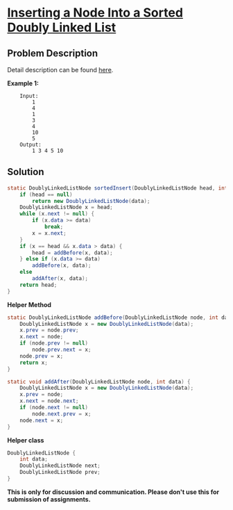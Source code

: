 # [Inserting a Node Into a Sorted Doubly Linked List][title]

## Problem Description

Detail description can be found [here][title]. 

**Example 1:**

```
    Input: 
        1
        4
        1
        3
        4
        10
        5
    Output:
        1 3 4 5 10
```

## Solution

```java
static DoublyLinkedListNode sortedInsert(DoublyLinkedListNode head, int data) {
    if (head == null)
        return new DoublyLinkedListNode(data);
    DoublyLinkedListNode x = head;
    while (x.next != null) {
        if (x.data >= data)
            break;
        x = x.next;
    }
    if (x == head && x.data > data) {
        head = addBefore(x, data);
    } else if (x.data >= data)
        addBefore(x, data);
    else
        addAfter(x, data);
    return head;
}
```

**Helper Method**
```java
static DoublyLinkedListNode addBefore(DoublyLinkedListNode node, int data) {
    DoublyLinkedListNode x = new DoublyLinkedListNode(data);
    x.prev = node.prev;
    x.next = node;
    if (node.prev != null)
        node.prev.next = x;
    node.prev = x;
    return x;
}

static void addAfter(DoublyLinkedListNode node, int data) {
    DoublyLinkedListNode x = new DoublyLinkedListNode(data);
    x.prev = node;
    x.next = node.next;
    if (node.next != null)
        node.next.prev = x;
    node.next = x;
}
```

**Helper class**

```java
DoublyLinkedListNode {
    int data;
    DoublyLinkedListNode next;
    DoublyLinkedListNode prev;
}
```

**This is only for discussion and communication. Please don't use this for submission of assignments.**

[title]: https://www.hackerrank.com/challenges/insert-a-node-into-a-sorted-doubly-linked-list